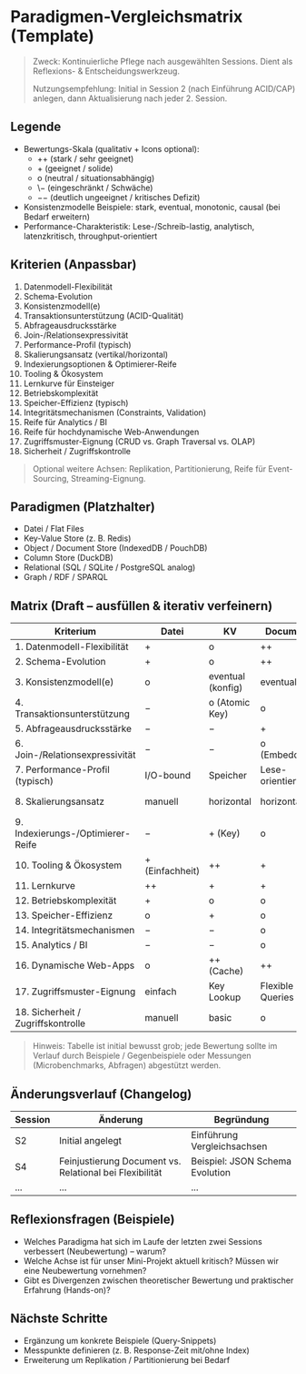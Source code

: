 # Paradigmen-Vergleichsmatrix (Template)

> Zweck: Kontinuierliche Pflege nach ausgewählten Sessions. Dient als Reflexions- & Entscheidungswerkzeug.
>
> Nutzungsempfehlung: Initial in Session 2 (nach Einführung ACID/CAP) anlegen, dann Aktualisierung nach jeder 2. Session.

## Legende

- Bewertungs-Skala (qualitativ + Icons optional):
  - ++ (stark / sehr geeignet)
  - \+ (geeignet / solide)
  - o (neutral / situationsabhängig)
  - \− (eingeschränkt / Schwäche)
  - −− (deutlich ungeeignet / kritisches Defizit)
- Konsistenzmodelle Beispiele: stark, eventual, monotonic, causal (bei Bedarf erweitern)
- Performance-Charakteristik: Lese-/Schreib-lastig, analytisch, latenzkritisch, throughput-orientiert

## Kriterien (Anpassbar)

1. Datenmodell-Flexibilität
2. Schema-Evolution
3. Konsistenzmodell(e)
4. Transaktionsunterstützung (ACID-Qualität)
5. Abfrageausdrucksstärke
6. Join-/Relationsexpressivität
7. Performance-Profil (typisch)
8. Skalierungsansatz (vertikal/horizontal)
9. Indexierungsoptionen & Optimierer-Reife
10. Tooling & Ökosystem
11. Lernkurve für Einsteiger
12. Betriebskomplexität
13. Speicher-Effizienz (typisch)
14. Integritätsmechanismen (Constraints, Validation)
15. Reife für Analytics / BI
16. Reife für hochdynamische Web-Anwendungen
17. Zugriffsmuster-Eignung (CRUD vs. Graph Traversal vs. OLAP)
18. Sicherheit / Zugriffskontrolle

> Optional weitere Achsen: Replikation, Partitionierung, Reife für Event-Sourcing, Streaming-Eignung.

## Paradigmen (Platzhalter)

- Datei / Flat Files
- Key-Value Store (z. B. Redis)
- Object / Document Store (IndexedDB / PouchDB)
- Column Store (DuckDB)
- Relational (SQL / SQLite / PostgreSQL analog)
- Graph / RDF / SPARQL

## Matrix (Draft – ausfüllen & iterativ verfeinern)

| Kriterium                          | Datei           | KV                | Document         | Column                  | Relational          | Graph           |
| ---------------------------------- | --------------- | ----------------- | ---------------- | ----------------------- | ------------------- | --------------- |
| 1. Datenmodell-Flexibilität        | +               | o                 | ++               | −                       | o                   | +               |
| 2. Schema-Evolution                | +               | o                 | ++               | o                       | −                   | +               |
| 3. Konsistenzmodell(e)             | o               | eventual (konfig) | eventual         | o                       | stark               | variabel        |
| 4. Transaktionsunterstützung       | −               | o (Atomic Key)    | o                | o                       | ++                  | o               |
| 5. Abfrageausdrucksstärke          | −               | −                 | +                | +                       | ++                  | +               |
| 6. Join-/Relationsexpressivität    | −               | −                 | o (Embedding)    | −                       | ++                  | +               |
| 7. Performance-Profil (typisch)    | I/O-bound       | Speicher          | Lese-orientiert  | Analyse-optimiert       | gemischt            | Traversal       |
| 8. Skalierungsansatz               | manuell         | horizontal        | horizontal       | lokal/spalten-optimiert | vertikal + Sharding | horizontal      |
| 9. Indexierungs-/Optimierer-Reife  | −               | + (Key)           | o                | +                       | ++                  | o               |
| 10. Tooling & Ökosystem            | + (Einfachheit) | ++                | +                | +                       | ++                  | o               |
| 11. Lernkurve                      | ++              | +                 | +                | o                       | o                   | −               |
| 12. Betriebskomplexität            | +               | o                 | o                | +                       | o                   | −               |
| 13. Speicher-Effizienz             | o               | +                 | o                | ++                      | +                   | o               |
| 14. Integritätsmechanismen         | −               | −                 | o                | o                       | ++                  | o               |
| 15. Analytics / BI                 | −               | −                 | o                | ++                      | +                   | o               |
| 16. Dynamische Web-Apps            | o               | ++ (Cache)        | ++               | o                       | +                   | o               |
| 17. Zugriffsmuster-Eignung         | einfach         | Key Lookup        | Flexible Queries | Aggregation/Analytics   | Relational Abfragen | Graph Traversal |
| 18. Sicherheit / Zugriffskontrolle | manuell         | basic             | o                | o                       | ++                  | o               |

> Hinweis: Tabelle ist initial bewusst grob; jede Bewertung sollte im Verlauf durch Beispiele / Gegenbeispiele oder Messungen (Microbenchmarks, Abfragen) abgestützt werden.

## Änderungsverlauf (Changelog)

| Session | Änderung                                                | Begründung                      |
| ------- | ------------------------------------------------------- | ------------------------------- |
| S2      | Initial angelegt                                        | Einführung Vergleichsachsen     |
| S4      | Feinjustierung Document vs. Relational bei Flexibilität | Beispiel: JSON Schema Evolution |
| ...     | ...                                                     | ...                             |

## Reflexionsfragen (Beispiele)

- Welches Paradigma hat sich im Laufe der letzten zwei Sessions verbessert (Neubewertung) – warum?
- Welche Achse ist für unser Mini-Projekt aktuell kritisch? Müssen wir eine Neubewertung vornehmen?
- Gibt es Divergenzen zwischen theoretischer Bewertung und praktischer Erfahrung (Hands-on)?

## Nächste Schritte

- Ergänzung um konkrete Beispiele (Query-Snippets)
- Messpunkte definieren (z. B. Response-Zeit mit/ohne Index)
- Erweiterung um Replikation / Partitionierung bei Bedarf
